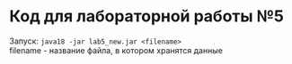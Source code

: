 # Код для лабораторной работы №5

Запуск: `java18 -jar lab5_new.jar <filename>`<br>
filename - название файла, в котором хранятся данные
